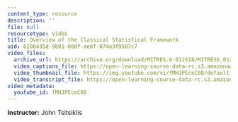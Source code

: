 ```yaml
---
content_type: resource
description: ''
file: null
resourcetype: Video
title: Overview of the Classical Statistical Framework
uid: 6208435d-9b81-08df-ae6f-074a3f9587c7
video_files:
  archive_url: https://archive.org/download/MITRES.6-012S18/MITRES6_012S18_L20-02_300k.mp4
  video_captions_file: https://open-learning-course-data-rc.s3.amazonaws.com/res-6-012-introduction-to-probability-spring-2018/3ea8bf82db785b5dbb17e282a50d7561_fMHJPEcoC08.vtt
  video_thumbnail_file: https://img.youtube.com/vi/fMHJPEcoC08/default.jpg
  video_transcript_file: https://open-learning-course-data-rc.s3.amazonaws.com/res-6-012-introduction-to-probability-spring-2018/15297b4cbecaa5cbd507621842da67e4_fMHJPEcoC08.pdf
video_metadata:
  youtube_id: fMHJPEcoC08
---
```


**Instructor:** John Tsitsiklis